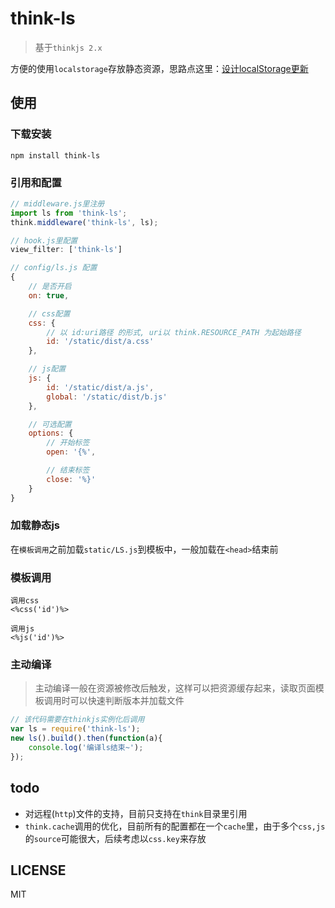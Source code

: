 # think-ls

> 基于`thinkjs 2.x`

方便的使用`localstorage`存放静态资源，思路点这里：[设计localStorage更新](https://xuexb.com/html/286.html)

## 使用

### 下载安装

```
npm install think-ls
```

### 引用和配置

```js
// middleware.js里注册
import ls from 'think-ls';
think.middleware('think-ls', ls);

// hook.js里配置
view_filter: ['think-ls']

// config/ls.js 配置
{
    // 是否开启
    on: true,

    // css配置
    css: {
        // 以 id:uri路径 的形式, uri以 think.RESOURCE_PATH 为起始路径
        id: '/static/dist/a.css'
    },

    // js配置
    js: {
        id: '/static/dist/a.js',
        global: '/static/dist/b.js'
    },

    // 可选配置
    options: {
        // 开始标签
        open: '{%',

        // 结束标签
        close: '%}'
    }
}
```

### 加载静态js

在`模板调用`之前加载`static/LS.js`到模板中，一般加载在`<head>`结束前

### 模板调用

```
调用css
<%css('id')%>

调用js
<%js('id')%>
```

### 主动编译

> 主动编译一般在资源被修改后触发，这样可以把资源缓存起来，读取页面模板调用时可以快速判断版本并加载文件

```js
// 该代码需要在thinkjs实例化后调用
var ls = require('think-ls');
new ls().build().then(function(a){
    console.log('编译ls结束~');
});
```

## todo

* 对远程(`http`)文件的支持，目前只支持在`think`目录里引用
* `think.cache`调用的优化，目前所有的配置都在一个`cache`里，由于多个`css,js`的`source`可能很大，后续考虑以`css.key`来存放

## LICENSE

MIT